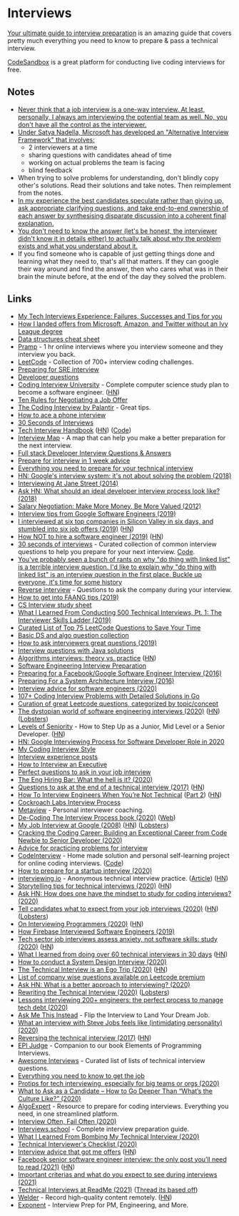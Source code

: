 # Interviews

[Your ultimate guide to interview preparation](http://adilet.org/blog/your-ultimate-guide-to-interview-preparation/) is an amazing guide that covers pretty much everything you need to know to prepare & pass a technical interview.

[CodeSandbox](https://codesandbox.io/) is a great platform for conducting live coding interviews for free.

## Notes

- [Never think that a job interview is a one-way interview. At least, personally, I always am interviewing the potential team as well. No, you don't have all the control as the interviewer.](https://twitter.com/jessfraz/status/989878115710263297)
- [Under Satya Nadella, Microsoft has developed an "Alternative Interview Framework" that involves:](https://twitter.com/mjackson/status/1079502682807664640)
  - 2 interviewers at a time
  - sharing questions with candidates ahead of time
  - working on actual problems the team is facing
  - blind feedback
- When trying to solve problems for understanding, don't blindly copy other's solutions. Read their solutions and take notes. Then reimplement from the notes.
- [In my experience the best candidates speculate rather than giving up, ask appropriate clarifying questions, and take end-to-end ownership of each answer by synthesising disparate discussion into a coherent final explanation.](https://twitter.com/kieranmch/status/1215385877112815617)
- [You don't need to know the answer (let's be honest, the interviewer didn't know it in details either) to actually talk about why the problem exists and what you understand about it.](https://news.ycombinator.com/item?id=24460286)
- If you find someone who is capable of just getting things done and learning what they need to, that's all that matters. If they can google their way around and find the answer, then who cares what was in their brain the minute before, at the end of the day they solved the problem.

## Links

- [My Tech Interviews Experience: Failures, Successes and Tips for you](https://patrickbalestra.com/blog/2018/08/06/my-tech-interviews-experience.html)
- [How I landed offers from Microsoft, Amazon, and Twitter without an Ivy League degree](https://medium.freecodecamp.org/how-i-landed-offers-from-microsoft-amazon-and-twitter-without-an-ivy-league-degree-d62cfe286eb8)
- [Data structures cheat sheet](https://gist.github.com/TSiege/cbb0507082bb18ff7e4b#file-the-technical-interview-cheat-sheet-md)
- [Pramp](https://www.pramp.com/ "https://www.pramp.com") - 1 hr online interviews where you interview someone and they interview you back.
- [LeetCode](https://leetcode.com/) - Collection of 700+ interview coding challenges.
- [Preparing for SRE interview](https://blog.balthazar-rouberol.com/preparing-the-sre-interview.html)
- [Developer questions](https://github.com/ggomaeng/better-developer-quotes)
- [Coding Interview University](https://github.com/jwasham/coding-interview-university) - Complete computer science study plan to become a software engineer. ([HN](https://news.ycombinator.com/item?id=25445493))
- [Ten Rules for Negotiating a Job Offer](https://medium.freecodecamp.org/ten-rules-for-negotiating-a-job-offer-ee17cccbdab6)
- [The Coding Interview by Palantir](https://www.palantir.com/the-coding-interview/) - Great tips.
- [How to ace a phone interview](https://www.palantir.com/2012/09/how-to-ace-a-phone-interview/)
- [30 Seconds of Interviews](https://github.com/fejes713/30-seconds-of-interviews)
- [Tech Interview Handbook](https://yangshun.github.io/tech-interview-handbook/introduction) ([HN](https://news.ycombinator.com/item?id=20727126)) ([Code](https://github.com/yangshun/tech-interview-handbook))
- [Interview Map](https://github.com/KieSun/InterviewMap) - A map that can help you make a better preparation for the next interview.
- [Full stack Developer Interview Questions & Answers](https://github.com/indy256/Full-stack-Developer-Interview-Questions-and-Answers)
- [Prepare for interview in 1 week advice](https://news.ycombinator.com/item?id=17755688)
- [Everything you need to prepare for your technical interview](https://github.com/andreis/interview)
- [HN: Google's interview system: it's not about solving the problem (2018)](https://news.ycombinator.com/item?id=18374938)
- [Interviewing At Jane Street (2014)](https://blog.janestreet.com/interviewing-at-jane-street/)
- [Ask HN: What should an ideal developer interview process look like? (2018)](https://news.ycombinator.com/item?id=18585677)
- [Salary Negotiation: Make More Money, Be More Valued (2012)](https://www.kalzumeus.com/2012/01/23/salary-negotiation/)
- [Interview tips from Google Software Engineers (2019)](https://www.youtube.com/watch?v=XOtrOSatBoY)
- [I interviewed at six top companies in Silicon Valley in six days, and stumbled into six job offers (2019)](https://blog.usejournal.com/i-interviewed-at-six-top-companies-in-silicon-valley-in-six-days-and-stumbled-into-six-job-offers-fe9cc7bbc996) ([HN](https://news.ycombinator.com/item?id=18942572))
- [How NOT to hire a software engineer (2019)](http://tonsky.me/blog/hiring/) ([HN](https://news.ycombinator.com/item?id=19541617))
- [30 seconds of interviews](https://30secondsofinterviews.org/) - Curated collection of common interview questions to help you prepare for your next interview. [Code](https://github.com/30-seconds/30-seconds-of-interviews).
- [You've probably seen a bunch of rants on why "do thing with linked list" is a terrible interview question. I'd like to explain why "do thing with linked list" is an interview question in the first place. Buckle up everyone, it's time for some history](https://mobile.twitter.com/hillelogram/status/962424365819277312)
- [Reverse interview](https://github.com/viraptor/reverse-interview) - Questions to ask the company during your interview.
- [How to get into FAANG tips (2019)](https://drive.google.com/file/d/1tbQ74E5noNGS3ZarqAUMoErPasosilj7/view)
- [CS Interview study sheet](https://github.com/kimberli/interviews)
- [What I Learned From Conducting 500 Technical Interviews, Pt. 1: The Interviewer Skills Ladder (2019)](https://www.holloway.com/s/trh-what-i-learned-from-conducting-500-technical-interviews-part-1)
- [Curated List of Top 75 LeetCode Questions to Save Your Time](https://www.teamblind.com/article/New-Year-Gift---Curated-List-of-Top-75-LeetCode-Questions-to-Save-Your-Time-OaM1orEU)
- [Basic DS and algo question collection](https://www.reddit.com/r/cscareerquestions/comments/dqkr7o/basic_ds_and_algo_question_collection/)
- [How to ask interviewers great questions (2019)](https://medium.com/otta-blog/how-to-ask-interviewers-great-questions-3a0add17ba42)
- [Interview questions with Java solutions](https://github.com/mission-peace/interview/wiki)
- [Algorithms interviews: theory vs. practice](https://danluu.com/algorithms-interviews/) ([HN](https://news.ycombinator.com/item?id=21961174))
- [Software Engineering Interview Preparation](https://orrsella.gitbooks.io/soft-eng-interview-prep/content/)
- [Preparing for a Facebook/Google Software Engineer Interview (2016)](https://orrsella.com/2016/05/14/preparing-for-a-facebook-google-software-engineer-interview/)
- [Preparing For a System Architecture Interview (2016)](https://orrsella.com/2016/05/28/preparing-for-a-system-architecture-interview/)
- [Interview advice for software engineers (2020)](https://twitter.com/ASpittel/status/1214979863683174400)
- [107+ Coding Interview Problems with Detailed Solutions in Go](https://github.com/hoanhan101/algo)
- [Curation of great Leetcode questions, categorized by topic/concept](https://github.com/fterh/leetcode-curation-topical)
- [The dystopian world of software engineering interviews (2020)](https://www.jarednelsen.dev/posts/The-horrifically-dystopian-world-of-software-engineering-interviews) ([HN](https://news.ycombinator.com/item?id=22331804)) ([Lobsters](https://lobste.rs/s/lhijk2/horrifically_dystopian_world_software))
- [Levels of Seniority](https://roadmap.sh/guides/levels-of-seniority) - How to Step Up as a Junior, Mid Level or a Senior Developer. ([HN](https://news.ycombinator.com/item?id=22390878))
- [HN: Google Interviewing Process for Software Developer Role in 2020](https://news.ycombinator.com/item?id=22405372)
- [My Coding Interview Style](https://amy.dev/?p=783)
- [Interview experience posts](https://blog.rampatra.com/category/interview/)
- [How to Interview an Executive](http://delian.io/lessons-2)
- [Perfect questions to ask in your job interview](https://www.keyvalues.com/culture-queries)
- [The Eng Hiring Bar: What the hell is it? (2020)](http://blog.interviewing.io/the-eng-hiring-bar-what-the-hell-is-it/)
- [Questions to ask at the end of a technical interview (2017)](https://smalldata.tech/blog/2017/03/27/questions-to-ask-at-the-end-of-a-technical-interview) ([HN](https://news.ycombinator.com/item?id=22841164))
- [How To Interview Engineers When You’re Not Technical](https://www.greghausheer.com/articles/how-to-interview-engineers-when-youre-not-technical) ([Part 2](https://www.greghausheer.com/articles/how-to-interview-engineers-when-youre-not-technical-part-ii)) ([HN](https://news.ycombinator.com/item?id=22855122))
- [Cockroach Labs Interview Process](https://github.com/cockroachlabs/open-sourced-interview-process)
- [Metaview](https://metaview.app/) - Personal interviewer coaching.
- [De-Coding The Interview Process book (2020)](https://gumroad.com/l/aUVXY) ([Web](https://technicalinterviews.dev))
- [My Job Interview at Google (2008)](https://catonmat.net/my-job-interview-at-google) ([HN](https://news.ycombinator.com/item?id=23123035)) ([Lobsters](https://lobste.rs/s/qlluuf/my_job_interview_at_google_2008))
- [Cracking the Coding Career: Building an Exceptional Career from Code Newbie to Senior Developer (2020)](https://gumroad.com/l/bAZJq)
- [Advice for practicing problems for interview](https://twitter.com/aarondjents/status/1266149438554169344)
- [CodeInterview](https://codeinterview.netlify.app/) - Home made solution and personal self-learning project for online coding interviews. ([Code](https://github.com/areebbeigh/codeinterview-backend))
- [How to prepare for a startup interview (2020)](https://blog.otta.com/how-to-prepare-for-a-startup-interview-heres-what-the-best-10-of-candidates-are-doing/)
- [interviewing.io](https://interviewing.io/) - Anonymous technical interview practice. ([Article](http://blog.interviewing.io/interviewing-io-is-out-of-beta-anonymous-technical-interview-practice-for-all/)) ([HN](https://news.ycombinator.com/item?id=23418910))
- [Storytelling tips for technical interviews (2020)](https://stanete.com/storytelling-tips-technical-interviews) ([HN](https://news.ycombinator.com/item?id=23516751))
- [Ask HN: How does one have the mindset to study for coding interviews? (2020)](https://news.ycombinator.com/item?id=23665452)
- [Tell candidates what to expect from your job interviews (2020)](https://jvns.ca/blog/2020/06/30/tell-candidates-what-to-expect-from-your-job-interviews/) ([HN](https://news.ycombinator.com/item?id=23698299)) ([Lobsters](https://lobste.rs/s/dclrux/tell_candidates_what_expect_from_your_job))
- [On Interviewing Programmers (2020)](https://thecobraeffect.blogspot.com/2020/07/interviewing-programmers.html) ([HN](https://news.ycombinator.com/item?id=23771948))
- [How Firebase Interviewed Software Engineers (2019)](https://startupandrew.com/posts/how-firebase-interviewed-software-engineers/)
- [Tech sector job interviews assess anxiety, not software skills: study (2020)](https://news.ycombinator.com/item?id=23848039) ([HN](https://news.ycombinator.com/item?id=23848039))
- [What I learned from doing over 60 technical interviews in 30 days](https://meekg33k.dev/what-i-learned-from-doing-60-technical-interviews-in-30-days-ckda9sn7s00iftss13b0wd0ky) ([HN](https://news.ycombinator.com/item?id=24017555))
- [How to conduct a System Design Interview (2020)](https://robertovitillo.com/how-to-conduct-a-system-design-interview/)
- [The Technical Interview is an Ego Trip (2020)](https://blog.kowsheek.com/the-technical-interview-is-an-ego-trip/) ([HN](https://news.ycombinator.com/item?id=24447182))
- [List of company wise questions available on Leetcode premium](https://github.com/MysteryVaibhav/leetcode_company_wise_questions)
- [Ask HN: What is a better approach to interviewing? (2020)](https://news.ycombinator.com/item?id=24454866)
- [Rewriting the Technical Interview (2020)](https://aphyr.com/posts/353-rewriting-the-technical-interview) ([Lobsters](https://lobste.rs/s/cvi4vc/rewriting_technical_interview))
- [Lessons interviewing 200+ engineers: the perfect process to manage tech debt (2020)](https://blog.stepsize.com/the-perfect-process-to-manage-tech-debt/)
- [Ask Me This Instead](https://www.holloway.com/b/ask-me-this-instead) - Flip the Interview to Land Your Dream Job.
- [What an interview with Steve Jobs feels like (intimidating personality) (2020)](https://www.youtube.com/watch?v=ecKgqJRvZ5M)
- [Reversing the technical interview (2017)](https://aphyr.com/posts/340-reversing-the-technical-interview) ([HN](https://news.ycombinator.com/item?id=24735062))
- [EPI Judge](https://github.com/adnanaziz/EPIJudge) - Companion to our book Elements of Programming Interviews.
- [Awesome Interviews](https://github.com/MaximAbramchuck/awesome-interview-questions) - Curated list of lists of technical interview questions.
- [Everything you need to know to get the job](https://github.com/kdn251/interviews)
- [Protips for tech interviewing, especially for big teams or orgs (2020)](https://twitter.com/devonbl/status/1318944166651613185)
- [What to Ask as a Candidate – How to Go Deeper Than “What’s the Culture Like?” (2020)](https://firstround.com/review/the-40-best-questions-to-ask-in-an-interview-how-to-go-deeper-than-whats-the-culture-like/)
- [AlgoExpert](https://www.algoexpert.io/product) - Resource to prepare for coding interviews. Everything you need, in one streamlined platform.
- [Interview Often, Fail Often (2020)](https://ffhex.xyz/posts/interview-often-fail-often/)
- [Interviews.school](https://interviews.school/) - Complete interview preparation guide.
- [What I Learned From Bombing My Technical Interview (2020)](https://dev.to/ceeoreo/what-i-learned-from-bombing-my-technical-interview-22b5)
- [Technical Interviewer's Checklist (2020)](https://jeffchen.dev/posts/Technical-Interview-Checklist/)
- [Interview advice that got me offers](https://www.zainrizvi.io/blog/the-interviewing-advice-no-one-shares/) ([HN](https://news.ycombinator.com/item?id=25519718))
- [Facebook senior software engineer interview: the only post you’ll need to read (2021)](https://daqo.medium.com/facebook-senior-software-engineer-interview-the-only-post-youll-need-to-read-e4604ff2336d) ([HN](https://news.ycombinator.com/item?id=25658098))
- [Important criterias and what do you expect to see during interviews (2021)](https://www.reddit.com/r/reactjs/comments/kuden7/those_of_you_who_interview_and_hire_developers/)
- [Technical Interviews at ReadMe (2021)](https://twitter.com/gkoberger/status/1349142084511436801) ([Thread its based off](https://news.ycombinator.com/item?id=24457170))
- [Welder](https://www.getwelder.com/) - Record high-quality content remotely. ([HN](https://news.ycombinator.com/item?id=25869864))
- [Exponent](https://www.tryexponent.com/) - Interview Prep for PM, Engineering, and More.
